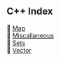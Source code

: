## C++ Index

📜 [Map](C++/map) <br/>
📜 [Miscallaneous](C++/misc) <br/>
📜 [Sets](C+/set) <br/>
📜 [Vector](C+/vector) <br/>


